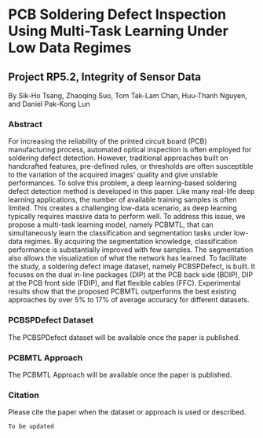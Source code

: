 # PCB Soldering Defect Inspection Using Multi-Task Learning Under Low Data Regimes
## Project RP5.2, Integrity of Sensor Data
By Sik-Ho Tsang, Zhaoqing Suo, Tom Tak-Lam Chan, Huu-Thanh Nguyen, and Daniel Pak-Kong Lun

### Abstract
For increasing the reliability of the printed circuit board (PCB) manufacturing process, automated optical inspection is often employed for soldering defect detection. However, traditional approaches built on handcrafted features, pre-defined rules, or thresholds are often susceptible to the variation of the acquired images’ quality and give unstable performances. To solve this problem, a deep learning-based soldering defect detection method is developed in this paper. Like many real-life deep learning applications, the number of available training samples is often limited. This creates a challenging low-data scenario, as deep learning typically requires massive data to perform well. To address this issue, we propose a multi-task learning model, namely PCBMTL, that can simultaneously learn the classification and segmentation tasks under low-data regimes. By acquiring the segmentation knowledge, classification performance is substantially improved with few samples. The segmentation also allows the visualization of what the network has learned. To facilitate the study, a soldering defect image dataset, namely PCBSPDefect, is built. It focuses on the dual in-line packages (DIP) at the PCB back side (BDIP), DIP at the PCB front side (FDIP), and flat flexible cables (FFC). Experimental results show that the proposed PCBMTL outperforms the best existing approaches by over 5% to 17% of average accuracy for different datasets.

### PCBSPDefect Dataset
The PCBSPDefect dataset will be available once the paper is published.

### PCBMTL Approach
The PCBMTL Approach will be available once the paper is published.

### Citation
Please cite the paper when the dataset or approach is used or described.
```
To be updated
```
